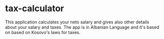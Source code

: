 # tax-calculator
This application calculates your neto salary and gives also other details about your salary and taxes. The app is in Albanian Language and it's based on based on Kosovo's laws for taxes.
